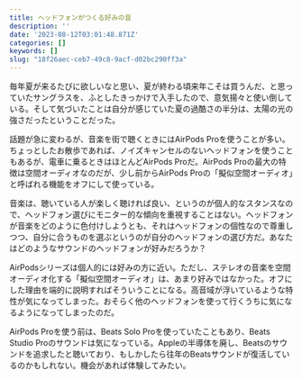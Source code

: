 ```yaml
---
title: ヘッドフォンがつくる好みの音
description: ''
date: '2023-08-12T03:01:48.871Z'
categories: []
keywords: []
slug: "18f26aec-ceb7-49c8-9acf-d02bc290ff3a"
---
```

毎年夏が来るたびに欲しいなと思い、夏が終わる頃来年こそは買うんだ、と思っていたサングラスを、ふとしたきっかけで入手したので、意気揚々と使い倒している。そして気づいたことは自分が感じていた夏の過酷さの半分は、太陽の光の強さだったということだった。

話題が急に変わるが、音楽を街で聴くときにはAirPods Proを使うことが多い。ちょっとしたお散歩であれば、ノイズキャンセルのないヘッドフォンを使うこともあるが、電車に乗るときはほとんどAirPods Proだ。AirPods Proの最大の特徴は空間オーディオなのだが、少し前からAirPods Proの「擬似空間オーディオ」と呼ばれる機能をオフにして使っている。

音楽は、聴いている人が楽しく聴ければ良い、というのが個人的なスタンスなので、ヘッドフォン選びにモニター的な傾向を重視することはない。ヘッドフォンが音楽をどのように色付けしようとも、それはヘッドフォンの個性なので尊重しつつ、自分に合うものを選ぶというのが自分のヘッドフォンの選び方だ。あなたはどのようなサウンドのヘッドフォンが好みだろうか？

AirPodsシリーズは個人的には好みの方に近い。ただし、ステレオの音楽を空間オーディオ化する「擬似空間オーディオ」は、あまり好みではなかった。オフにした理由を端的に説明すればそういうことになる。高音域が浮いているような特性が気になってしまった。おそらく他のヘッドフォンを使って行くうちに気になるようになってしまったのだ。

AirPods Proを使う前は、Beats Solo Proを使っていたこともあり、Beats Studio Proのサウンドは気になっている。Appleの半導体を廃し、Beatsのサウンドを追求したと聴いており、もしかしたら往年のBeatsサウンドが復活しているのかもしれない。機会があれば体験してみたい。